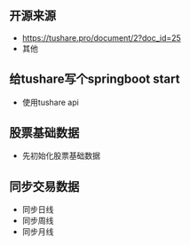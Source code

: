 ## 开源来源

* https://tushare.pro/document/2?doc_id=25
* 其他

## 给tushare写个springboot start

* 使用tushare api

## 股票基础数据

* 先初始化股票基础数据

## 同步交易数据

* 同步日线
* 同步周线
* 同步月线

